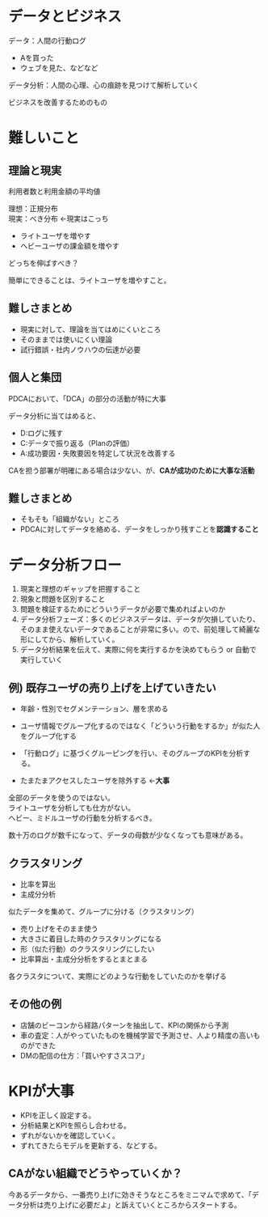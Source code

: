# データとビジネス

データ：人間の行動ログ

- Aを買った
- ウェブを見た、などなど

データ分析：人間の心理、心の痕跡を見つけて解析していく

ビジネスを改善するためのもの

# 難しいこと

## 理論と現実

利用者数と利用金額の平均値

理想：正規分布  
現実：べき分布 ←現実はこっち

- ライトユーザを増やす
- ヘビーユーザの課金額を増やす

どっちを伸ばすべき？

簡単にできることは、ライトユーザを増やすこと。

## 難しさまとめ

- 現実に対して、理論を当てはめにくいところ
- そのままでは使いにくい理論
- 試行錯誤・社内ノウハウの伝達が必要

## 個人と集団

PDCAにおいて、「DCA」の部分の活動が特に大事

データ分析に当てはめると、

- D:ログに残す
- C:データで振り返る（Planの評価）
- A:成功要因・失敗要因を特定して状況を改善する

CAを担う部署が明確にある場合は少ない、が、**CAが成功のために大事な活動**

## 難しさまとめ

- そもそも「組織がない」ところ
- PDCAに対してデータを絡める、データをしっかり残すことを**認識すること**

# データ分析フロー

1. 現実と理想のギャップを把握すること
2. 現象と問題を区別すること
3. 問題を検証するためにどういうデータが必要で集めればよいのか
4. データ分析フェーズ：多くのビジネスデータは、データが欠損していたり、そのまま使えないデータであることが非常に多い。ので、前処理して綺麗な形にしてから、解析していく。
5. データ分析結果を伝えて、実際に何を実行するかを決めてもらう or 自動で実行していく

## 例) 既存ユーザの売り上げを上げていきたい

- 年齢・性別でセグメンテーション、層を求める
- ユーザ情報でグループ化するのではなく「どういう行動をするか」が似た人をグループ化する

- 「行動ログ」に基づくグルーピングを行い、そのグループのKPIを分析する。

- たまたまアクセスしたユーザを除外する ←**大事**

全部のデータを使うのではない。  
ライトユーザを分析しても仕方がない。  
ヘビー、ミドルユーザの行動を分析するべき。

数十万のログが数千になって、データの母数が少なくなっても意味がある。

## クラスタリング

- 比率を算出
- 主成分分析

似たデータを集めて、グループに分ける（クラスタリング）

- 売り上げをそのまま使う
 - 大きさに着目した時のクラスタリングになる
- 形（似た行動）のクラスタリングにしたい
 - 比率算出・主成分分析をするとまとまる

各クラスタについて、実際にどのような行動をしていたのかを挙げる


## その他の例

- 店舗のビーコンから経路パターンを抽出して、KPIの関係から予測
- 車の査定：人がやっていたものを機械学習で予測させ、人より精度の高いものができた
- DMの配信の仕方：「買いやすさスコア」

# KPIが大事

- KPIを正しく設定する。
- 分析結果とKPIを照らし合わせる。
 - ずれがないかを確認していく。
 - ずれてきたらモデルを更新する、などする。


## CAがない組織でどうやっていくか？

今あるデータから、一番売り上げに効きそうなところをミニマムで求めて、「データ分析は売り上げに必要だよ」と訴えていくところからスタートする。
